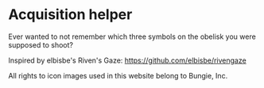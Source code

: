 # Acquisition helper
Ever wanted to not remember which three symbols on the obelisk you were supposed to shoot? 

Inspired by elbisbe's Riven's Gaze: https://github.com/elbisbe/rivengaze

All rights to icon images used in this website belong to Bungie, Inc.
